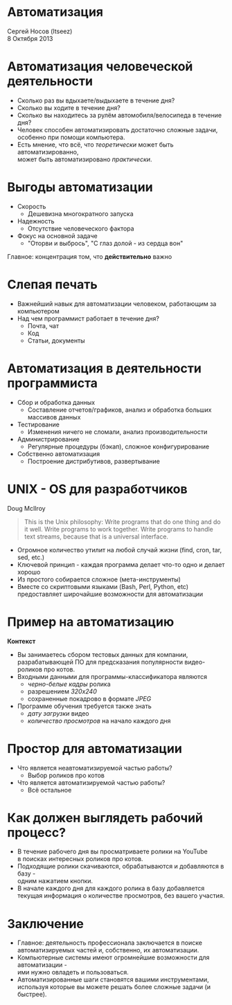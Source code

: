 # Автоматизация

Сергей Носов (Itseez)  
8 Октября 2013

# Автоматизация человеческой деятельности
 - Сколько раз вы вдыхаете/выдыхаете в течение дня?
 - Сколько вы ходите в течение дня?
 - Сколько вы находитесь за рулём автомобиля/велосипеда в течение дня?
 - Человек способен автоматизировать достаточно сложные задачи,  
   особенно при помощи компьютера.
 - Есть мнение, что всё, что *теоретически* может быть автоматизированно,  
   может быть автоматизировано *практически*.

# Выгоды автоматизации

 - Скорость
    - Дешевизна многократного запуска
 - Надежность
    - Отсутствие человеческого фактора
 - Фокус на основной задаче
    - "Оторви и выбрось", "С глаз долой - из сердца вон"

Главное: концентрация том, что **действительно** важно

# Слепая печать

 - Важнейший навык для автоматизации человеком, работающим за компьютером
 - Над чем программист работает в течение дня?
    - Почта, чат
    - Код
    - Статьи, документы

# Автоматизация в деятельности программиста

 - Сбор и обработка данных
    - Составление отчетов/графиков, анализ и обработка больших массивов данных
 - Тестирование
    - Изменения ничего не сломали, анализ производительности
 - Администрирование
    - Регулярные процедуры (бэкап), сложное конфигурирование
 - Собственно автоматизация
    - Построение дистрибутивов, развертывание

# UNIX - OS для разработчиков

Doug McIlroy

> This is the Unix philosophy: Write programs that do one thing and do it well.
> Write programs to work together. Write programs to handle text streams,
> because that is a universal interface.

 - Огромное количество утилит на любой случай жизни
   (find, cron, tar, sed, etc.)
 - Ключевой принцип - каждая программа делает что-то одно и делает хорошо
 - Из простого собирается сложное (мета-инструменты)
 - Вместе со скриптовыми языками (Bash, Perl, Python, etc)  
   предоставляет широчайшие возможности для автоматизации

# Пример на автоматизацию

**Контекст**

 - Вы занимаетесь сбором тестовых данных для компании, разрабатывающей ПО для
   предсказания популярности видео-роликов про котов.
 - Входными данными для программы-классификатора являются
     - _черно-белые кадры_ ролика
     - разрешением _320х240_
     - сохраненные покадрово в формате _JPEG_
 - Программе обучения требуется также знать
     - _дату загрузки_ видео
     - _количество просмотров_ на начало каждого дня

# Простор для автоматизации

-   Что является неавтоматизируемой частью работы?
    - Выбор роликов про котов
-   Что является автоматизируемой частью работы?
    - Всё остальное

# Как должен выглядеть рабочий процесс?

-   В течение рабочего дня вы просматриваете ролики на YouTube  
    в поисках интересных роликов про котов.
-   Подходящие ролики скачиваются, обрабатываются и добавляются в базу -  
    одним нажатием кнопки.
-   В начале каждого дня для каждого ролика в базу добавляется  
    текущая информация о количестве просмотров, без вашего участия.

# Заключение

 - Главное: деятельность профессионала заключается в поиске
   автоматизируемых частей и, собственно, их автоматизации.
 - Компьютерные системы имеют огромнейшие возможности для автоматизации -  
   ими нужно овладеть и пользоваться.
 - Автоматизированные шаги становятся вашими инструментами,  
   используя которые вы можете решать более сложные задачи (и быстрее).
